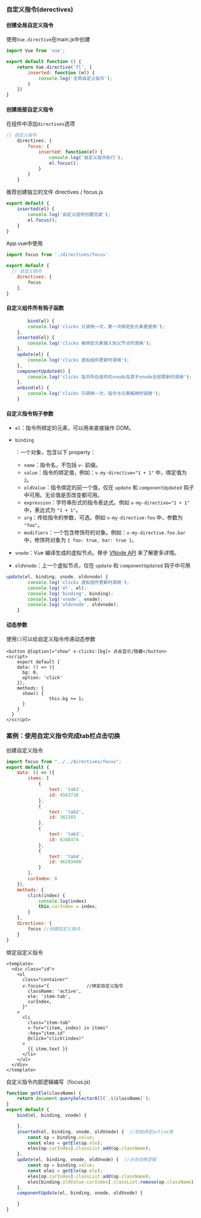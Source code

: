 ### 自定义指令(derectives)

#### 创建全局自定义指令

使用`Vue.directive`在main.js中创建

```javascript
import Vue from 'vue';

export default function () {
    return Vue.directive('fl', {
        inserted: function (el) {
            console.log('全局自定义指令');
        }
    })
}
```

#### 创建局部自定义指令

在组件中添加`directives`选项

```javascript
// 自定义指令
    directives: {
        focus: {
            inserted: function(el) {
                console.log('自定义指令执行');
                el.focus();
            }
        }
    }
```

推荐创建独立的文件 directives / focus.js

```javascript
export default {
    inserted(el) {
        console.log('自定义组件创建完成');
        el.focus();
    }
}
```

App.vue中使用

```javascript
import focus from './directives/focus' 

export default {
  // 自定义指令
    directives: {
        focus
    },
}
```

#### 自定义组件所有钩子函数

```javascript
		bind(el) {
        console.log('clicks 只调用一次，第一次绑定到元素是使用');
    },
    inserted(el) {
        console.log('clicks 被绑定元素插入到父节点时调用');
    }, 
    update(el) {
        console.log('clicks 虚拟组件更新时调用');
    }, 
    componentUpdated() {
        console.log('clicks 指令所在组件的vnode及其子vnode全部更新时调用');
    },
    unbind(el) {
        console.log('clicks 只调用一次，指令与元素解绑时调用');
    }
```

#### 自定义指令钩子参数

- `el`：指令所绑定的元素，可以用来直接操作 DOM。

- `binding`

  ：一个对象，包含以下 property：

  - `name`：指令名，不包括 `v-` 前缀。
  - `value`：指令的绑定值，例如：`v-my-directive="1 + 1"` 中，绑定值为 `2`。
  - `oldValue`：指令绑定的前一个值，仅在 `update` 和 `componentUpdated` 钩子中可用。无论值是否改变都可用。
  - `expression`：字符串形式的指令表达式。例如 `v-my-directive="1 + 1"` 中，表达式为 `"1 + 1"`。
  - `arg`：传给指令的参数，可选。例如 `v-my-directive:foo` 中，参数为 `"foo"`。
  - `modifiers`：一个包含修饰符的对象。例如：`v-my-directive.foo.bar` 中，修饰符对象为 `{ foo: true, bar: true }`。

- `vnode`：Vue 编译生成的虚拟节点。移步 [VNode API](https://cn.vuejs.org/v2/api/#VNode-接口) 来了解更多详情。

- `oldVnode`：上一个虚拟节点，仅在 `update` 和 `componentUpdated` 钩子中可用

```javascript
update(el, binding, vnode, oldvnode) {
        console.log('clicks 虚拟组件更新时调用');
        console.log('el', el);
        console.log('binding', binding);
        console.log('vnode', vnode);
        console.log('oldvnode', oldvnode);
    }
```

#### 动态参数

使用`[]`可以给自定义指令传递动态参数

```vue
<button @[option]="show" v-clicks:[bg]> 点击显示/隐藏</button>
<script>
	export default {
    data: () => ({
      bg: 0,
      option: 'click'
    }),
    methods: {
      show() {
				this.bg += 1;
      }
    }
  }
</script>
```



### 案例：使用自定义指令完成tab栏点击切换

创建自定义指令

```javascript
import focus from "../../directives/focus";
export default {
    data: () => ({
        items: [
            {
                text: 'tab1',
                id: 4563738
            },
            {
                text: 'tab2',
                id: 362383
            },
            {
                text: 'tab3',
                id: 6348374
            },
            {
                text: 'tab4',
                id: 46203400
            }
        ],
        curIndex: 0
    }),
    methods: {
        click(index) {
            console.log(index)
            this.curIndex = index;
        }
    },
    directives: {
        focus //创建自定义指令
    }
}
```

绑定自定义指令

```vue
<template>
  <div class="id">
    <ul
      class="container"
      v-focus="{              //绑定自定义指令
        className: 'active',
        ele: 'item-tab',
        curIndex,
      }"
    >
      <li
        class="item-tab"
        v-for="(item, index) in items"
        :key="item.id"
        @click="click(index)"
      >
        {{ item.text }}
      </li>
    </ul>
  </div>
</template>
```

自定义指令内部逻辑编写（focus.js)

```javascript
function getEle(className) {
    return document.querySelectorAll(`.${className}`);
}
export default {
    bind(el, binding, vnode) {

    },
    inserted(el, binding, vnode, oldVnode) {  //初始绑定active类
        const op = binding.value;
        const eles = getEle(op.ele);
        eles[op.curIndex].classList.add(op.className);
    },
    update(el, binding, vnode, oldVnode) {  //点击切换逻辑
        const op = binding.value;
        const eles = getEle(op.ele);
        eles[op.curIndex].classList.add(op.className);
        eles[binding.oldValue.curIndex].classList.remove(op.className);
    },
    componentUpdate(el, binding, vnode, oldVnode) {

    }
}
```

